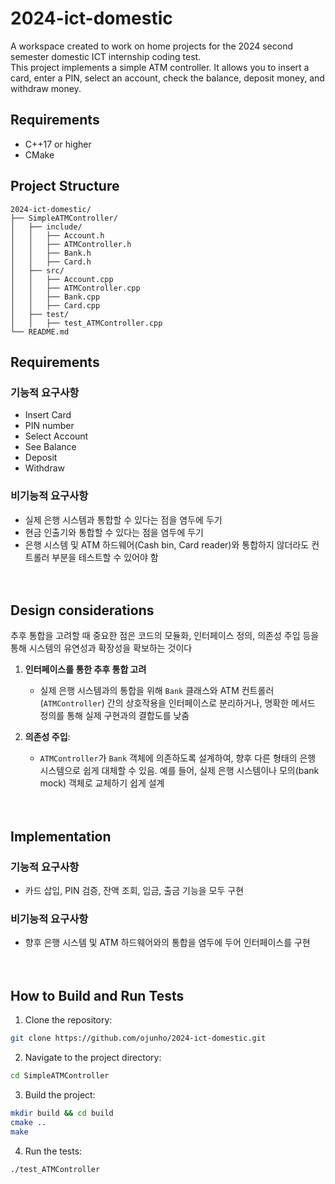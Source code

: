 # 2024-ict-domestic
A workspace created to work on home projects for the 2024 second semester domestic ICT internship coding test.  
This project implements a simple ATM controller. It allows you to insert a card, enter a PIN, select an account, check the balance, deposit money, and withdraw money.

## Requirements
- C++17 or higher
- CMake

## Project Structure

```
2024-ict-domestic/
├── SimpleATMController/
│   ├── include/
│   │   ├── Account.h
│   │   ├── ATMController.h
│   │   ├── Bank.h
│   │   ├── Card.h
│   ├── src/
│   │   ├── Account.cpp
│   │   ├── ATMController.cpp
│   │   ├── Bank.cpp
│   │   ├── Card.cpp
│   ├── test/
│   │   ├── test_ATMController.cpp
└── README.md
```


## Requirements
### 기능적 요구사항
- Insert Card
- PIN number
- Select Account
- See Balance
- Deposit
- Withdraw

### 비기능적 요구사항
- 실제 은행 시스템과 통합할 수 있다는 점을 염두에 두기
- 현금 인출기와 통합할 수 있다는 점을 염두에 두기
- 은행 시스템 및 ATM 하드웨어(Cash bin, Card reader)와 통합하지 않더라도 컨트롤러 부분을 테스트할 수 있어야 함<br><br><br>



## Design considerations
추후 통합을 고려할 때 중요한 점은 코드의 모듈화, 인터페이스 정의, 의존성 주입 등을 통해 시스템의 유연성과 확장성을 확보하는 것이다

1. **인터페이스를 통한 추후 통합 고려**
    - 실제 은행 시스템과의 통합을 위해 `Bank` 클래스와 ATM 컨트롤러(`ATMController`) 간의 상호작용을 인터페이스로 분리하거나, 명확한 메서드 정의를 통해 실제 구현과의 결합도를 낮춤

2. **의존성 주입**:
    - `ATMController`가 `Bank` 객체에 의존하도록 설계하여, 향후 다른 형태의 은행 시스템으로 쉽게 대체할 수 있음. 예를 들어, 실제 은행 시스템이나 모의(bank mock) 객체로 교체하기 쉽게 설계<br><br><br>




## Implementation

### 기능적 요구사항
- 카드 삽입, PIN 검증, 잔액 조회, 입금, 출금 기능을 모두 구현

### 비기능적 요구사항
- 향후 은행 시스템 및 ATM 하드웨어와의 통합을 염두에 두어 인터페이스를 구현<br><br><br>






## How to Build and Run Tests
1. Clone the repository:

```bash
git clone https://github.com/ojunho/2024-ict-domestic.git
```

2. Navigate to the project directory:

```bash
cd SimpleATMController
```

3. Build the project:
```bash
mkdir build && cd build
cmake ..
make
```

4. Run the tests:
```bash
./test_ATMController
```

